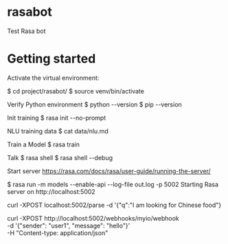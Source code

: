 # rasabot
Test Rasa bot

# Getting started
Activate the virtual environment:

$ cd project/rasabot/
$ source venv/bin/activate

Verify Python environment
$ python --version
$ pip --version

Init training
$ rasa init --no-prompt

NLU training data
$ cat data/nlu.md

Train a Model
$ rasa train

Talk
$ rasa shell
$ rasa shell --debug

Start server
https://rasa.com/docs/rasa/user-guide/running-the-server/

$ rasa run -m models --enable-api --log-file out.log -p 5002
Starting Rasa server on http://localhost:5002

curl -XPOST localhost:5002/parse -d '{"q":"I am looking for Chinese food"}

curl -XPOST http://localhost:5002/webhooks/myio/webhook \
-d '{"sender": "user1", "message": "hello"}' \
-H "Content-type: application/json"
